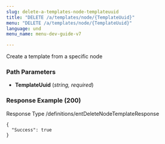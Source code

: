 ```yaml
---
slug: delete-a-templates-node-templateuuid
title: "DELETE /a/templates/node/{TemplateUuid}"
menu: "DELETE /a/templates/node/{TemplateUuid}"
language: und
menu_name: menu-dev-guide-v7

---
```








 
Create a template from a specific node  


### Path Parameters

 - **TemplateUuid** (_string, required_) 




### Response Example (200)
Response Type /definitions/entDeleteNodeTemplateResponse

```
{
  "Success": true
}
```




